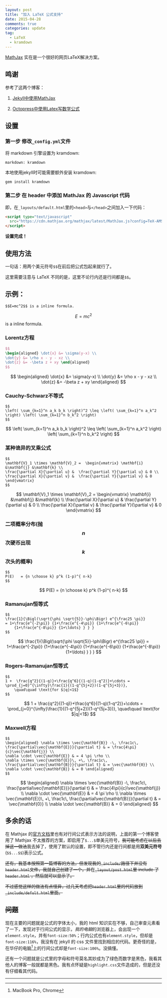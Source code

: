 ```yaml
---
layout: post
title: "加入 LaTeX 公式支持"
date: 2015-04-28
comments: true
categories: update
tag: 
  - LaTeX 
  - kramdown
---
```

[MathJax][5] 实在是一个很好的网页LaTeX解决方案。

## 鸣谢

参考了这两个博客：

1. [Jekyll中使用MathJax][1]

2. [Octopress中使用Latex写数学公式][2]

## 设置

### 第一步 修改`_config.yml`文件

将 markdown 引擎设置为 kramdown:

~~~
markdown: kramdown
~~~

本地使用jekyll时可能需要额外安装 kramdown:

~~~
gem install kramdown
~~~

### 第二步 在 header 中添加 MathJax 的 Javascript 代码

即，在`_layouts/default.html`里的`<head>`与`</head>`之间加入一下代码：

~~~ html
<script type="text/javascript"
  src="https://cdn.mathjax.org/mathjax/latest/MathJax.js?config=TeX-AMS-MML_HTMLorMML">
</script>
~~~

**设置完成！**

## 使用方法

一句话：用两个美元符号`$$`在前后把公式包起来就行了。

这里需要注意与 LaTeX 不同的是，这里不论行内还是行间都是`$$`。

## 示例：

~~~
$$E=mc^2$$ is a inline formula.
~~~

$$E=mc^2$$ is a inline formula.


### Lorentz方程 

~~~ latex
$$ 
\begin{aligned} \dot{x} &= \sigma(y-x) \\ 
\dot{y} &= \rho x - y - xz \\ 
\dot{z} &= -\beta z + xy \end{aligned} 
$$
~~~

$$ 
\begin{aligned} \dot{x} &= \sigma(y-x) \\ 
\dot{y} &= \rho x - y - xz \\ 
\dot{z} &= -\beta z + xy \end{aligned} 
$$

### Cauchy-Schwarz不等式 

~~~
$$ 
\left( \sum_{k=1}^n a_k b_k \right)^2 \leq \left( \sum_{k=1}^n a_k^2 \right) \left( \sum_{k=1}^n b_k^2 \right)
$$
~~~

$$ 
\left( \sum_{k=1}^n a_k b_k \right)^2 \leq \left( \sum_{k=1}^n a_k^2 \right) \left( \sum_{k=1}^n b_k^2 \right)
$$

### 某种诡异的叉乘公式

~~~
$$
\mathbf{V}_1 \times \mathbf{V}_2 =  \begin{vmatrix} \mathbf{i} &\mathbf{j} &\mathbf{k} \\ 
\frac{\partial X}{\partial u} &  \frac{\partial Y}{\partial u} & 0 \\ 
\frac{\partial X}{\partial v} &  \frac{\partial Y}{\partial v} & 0 \end{vmatrix} 
$$
~~~

$$
\mathbf{V}_1 \times \mathbf{V}_2 =  \begin{vmatrix} \mathbf{i} &\mathbf{j} &\mathbf{k} \\ 
\frac{\partial X}{\partial u} &  \frac{\partial Y}{\partial u} & 0 \\ 
\frac{\partial X}{\partial v} &  \frac{\partial Y}{\partial v} & 0 \end{vmatrix} 
$$

### 二项概率分布(抛$$n$$次硬币出现$$k$$次头的概率)

~~~
$$ 
P(E)   = {n \choose k} p^k (1-p)^{ n-k} 
$$
~~~

$$ 
P(E)   = {n \choose k} p^k (1-p)^{ n-k} 
$$

### Ramanujan恒等式

~~~
$$ 
\frac{1}{\Bigl(\sqrt{\phi \sqrt{5}}-\phi\Bigr) e^{\frac25 \pi}} 
= 1+\frac{e^{-2\pi}} {1+\frac{e^{-4\pi}} {1+\frac{e^{-6\pi}} 
    {1+\frac{e^{-8\pi}} {1+\ldots} } } } 
$$
~~~

$$ 
\frac{1}{\Bigl(\sqrt{\phi \sqrt{5}}-\phi\Bigr) e^{\frac25 \pi}} 
= 1+\frac{e^{-2\pi}} {1+\frac{e^{-4\pi}} {1+\frac{e^{-6\pi}} 
    {1+\frac{e^{-8\pi}} {1+\ldots} } } } 
$$

### Rogers-Ramanujan恒等式

~~~
$$ 
1 +  \frac{q^2}{(1-q)}+\frac{q^6}{(1-q)(1-q^2)}+\cdots =
\prod_{j=0}^{\infty}\frac{1}{(1-q^{5j+2})(1-q^{5j+3})},
    \quad\quad \text{for $|q|<1$} 
$$
~~~

$$ 
1 +  \frac{q^2}{(1-q)}+\frac{q^6}{(1-q)(1-q^2)}+\cdots =
\prod_{j=0}^{\infty}\frac{1}{(1-q^{5j+2})(1-q^{5j+3})},
    \quad\quad \text{for $|q|<1$} 
$$

### Maxwell方程

~~~
$$
\begin{aligned} \nabla \times \vec{\mathbf{B}} -\, \frac1c\, \frac{\partial\vec{\mathbf{E}}}{\partial t} & = \frac{4\pi}{c}\vec{\mathbf{j}} \\   
\nabla \cdot \vec{\mathbf{E}} & = 4 \pi \rho \\ 
\nabla \times \vec{\mathbf{E}}\, +\, \frac1c\, \frac{\partial\vec{\mathbf{B}}}{\partial t} & = \vec{\mathbf{0}} \\ 
\nabla \cdot \vec{\mathbf{B}} & = 0 \end{aligned} 
$$
~~~

$$
\begin{aligned} \nabla \times \vec{\mathbf{B}} -\, \frac1c\, \frac{\partial\vec{\mathbf{E}}}{\partial t} & = \frac{4\pi}{c}\vec{\mathbf{j}} \\   
\nabla \cdot \vec{\mathbf{E}} & = 4 \pi \rho \\ 
\nabla \times \vec{\mathbf{E}}\, +\, \frac1c\, \frac{\partial\vec{\mathbf{B}}}{\partial t} & = \vec{\mathbf{0}} \\ 
\nabla \cdot \vec{\mathbf{B}} & = 0 \end{aligned} 
$$

## 多余的话

在 Mathjax 的[官方文档][3]里也有对行间公式表示方法的说明，上面的第一个博客使用了 Mathjax 不太推荐的方案，即启用了`$...$`单美元符号，<del>我可能考虑在以后去掉这一做法</del>我去掉了，使用了默认的设置，即不管行内还是行间都是用**双美元符号**(`$$...$$`)表示公式。

<del>还有，我基本按照第一篇博客的方法，但发现我的`_include/`路径下并没有`header.html`文件，我就自己创建了一个，并在`_layout/post.html`里 include 了`header.html` ，然后就可以显示了。</del>

<del>不过感觉这样的做法有点怪异，过几天考虑把`header.html`里的代码放到`_include/defult.html`里面。</del>

## <del>问题</del>

现在主要的问题就是公式的字体太小，我的 html 知识实在不够，自己审查元素看了一下，发现对于行间公式的显示，*我的电脑*的浏览器上，会出现一个`element.style`，并有`font-size:50%`；行内公式也有`element.style`，但却是`font-size:116%`，我没有在 jekyll 的 css 文件里找到相应的代码。更奇怪的是，在华仔的电脑[^1]上的行间公式却是`font-size:106%`。没搞懂。

还有一个问题就是公式里的字母和符号莫名其妙成为了绿色而数字是黑色，我看其他人的博客一般就都是黑色。我有点怀疑是`highlight.css`文件造成的，但是还没有仔细看其代码。

-----

[^1]: MacBook Pro, Chrome

[1]: http://www.pkuwwt.tk/linux/2013-12-03-jekyll-using-mathjax/ "Jekyll中使用MathJax"
[2]: http://dreamrunner.org/blog/2014/03/09/octopresszhong-shi-yong-latexxie-shu-xue-gong-shi/ "Octopress中使用Latex写数学公式"
[3]: http://docs.mathjax.org/en/latest/start.html
[4]: http://chenminhua.github.io
[5]: http://www.mathjax.org
